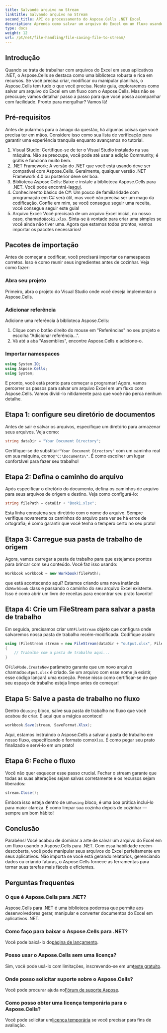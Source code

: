```yaml
---
title: Salvando arquivo no Stream
linktitle: Salvando arquivo no Stream
second_title: API de processamento do Aspose.Cells .NET Excel
description: Aprenda como salvar um arquivo do Excel em um fluxo usando o Aspose.Cells para .NET com este guia passo a passo repleto de exemplos.
type: docs
weight: 12
url: /pt/net/file-handling/file-saving-file-to-stream/
---
```

## Introdução
Quando se trata de trabalhar com arquivos do Excel em seus aplicativos .NET, o Aspose.Cells se destaca como uma biblioteca robusta e rica em recursos. Se você precisa criar, modificar ou manipular planilhas, o Aspose.Cells tem tudo o que você precisa. Neste guia, exploraremos como salvar um arquivo do Excel em um fluxo com o Aspose.Cells. Mas não se preocupe; vamos detalhar passo a passo para que você possa acompanhar com facilidade. Pronto para mergulhar? Vamos lá!
## Pré-requisitos
Antes de pularmos para o âmago da questão, há algumas coisas que você precisa ter em mãos. Considere isso como sua lista de verificação para garantir uma experiência tranquila enquanto avançamos no tutorial.
1. Visual Studio: Certifique-se de ter o Visual Studio instalado na sua máquina. Não se preocupe, você pode até usar a edição Community; é grátis e funciona muito bem.
2. .NET Framework: A versão do .NET que você está usando deve ser compatível com Aspose.Cells. Geralmente, qualquer versão .NET Framework 4.0 ou posterior deve ser boa.
3.  Biblioteca Aspose.Cells: Baixe e instale a biblioteca Aspose.Cells para .NET. Você pode encontrá-la[aqui](https://releases.aspose.com/cells/net/). 
4. Conhecimento básico de C#: Um pouco de familiaridade com programação em C# será útil, mas você não precisa ser um mago da codificação. Confie em mim, se você consegue seguir uma receita, você consegue seguir este guia!
5.  Arquivo Excel: Você precisará de um arquivo Excel inicial, no nosso caso, chamado`Book1.xlsx`. Sinta-se à vontade para criar uma simples se você ainda não tiver uma.
Agora que estamos todos prontos, vamos importar os pacotes necessários!
## Pacotes de importação
Antes de começar a codificar, você precisará importar os namespaces corretos. Isso é como reunir seus ingredientes antes de cozinhar. Veja como fazer:
### Abra seu projeto
Primeiro, abra o projeto do Visual Studio onde você deseja implementar o Aspose.Cells.
### Adicionar referência
Adicione uma referência à biblioteca Aspose.Cells:
1. Clique com o botão direito do mouse em "Referências" no seu projeto e escolha "Adicionar referência...".
2. Vá até a aba "Assemblies", encontre Aspose.Cells e adicione-o.
### Importar namespaces
```csharp
using System.IO;
using Aspose.Cells;
using System;
```
E pronto, você está pronto para começar a programar! 
Agora, vamos percorrer os passos para salvar um arquivo Excel em um fluxo com Aspose.Cells. Vamos dividi-lo nitidamente para que você não perca nenhum detalhe.
## Etapa 1: configure seu diretório de documentos
Antes de sair e salvar os arquivos, especifique um diretório para armazenar seus arquivos. Veja como:
```csharp
string dataDir = "Your Document Directory";
```
 Certifique-se de substituir`"Your Document Directory"` com um caminho real em sua máquina, como`@"C:\Documents\"`. É como escolher um lugar confortável para fazer seu trabalho!
## Etapa 2: Defina o caminho do arquivo
Após especificar o diretório do documento, defina os caminhos de arquivo para seus arquivos de origem e destino. Veja como configurá-lo:
```csharp
string filePath = dataDir + "Book1.xlsx";
```
Esta linha concatena seu diretório com o nome do arquivo. Sempre verifique novamente os caminhos do arquivo para ver se há erros de ortografia; é como garantir que você tenha o tempero certo no seu prato!
## Etapa 3: Carregue sua pasta de trabalho de origem
Agora, vamos carregar a pasta de trabalho para que estejamos prontos para brincar com seu conteúdo. Você faz isso usando:
```csharp
Workbook workbook = new Workbook(filePath);
```
 que está acontecendo aqui? Estamos criando uma nova instância do`Workbook` class e passando o caminho do seu arquivo Excel existente. Isso é como abrir um livro de receitas para encontrar seu prato favorito!
## Etapa 4: Crie um FileStream para salvar a pasta de trabalho
 Em seguida, precisamos criar um`FileStream` objeto que configura onde salvaremos nossa pasta de trabalho recém-modificada. Codifique assim:
```csharp
using (FileStream stream = new FileStream(dataDir + "output.xlsx", FileMode.CreateNew))
{
    // Trabalhe com a pasta de trabalho aqui...
}
```
 O`FileMode.CreateNew` parâmetro garante que um novo arquivo chamado`output.xlsx` é criado. Se um arquivo com esse nome já existir, esse código lançará uma exceção. Pense nisso como certificar-se de que seu espaço de trabalho esteja limpo antes de começar!
## Etapa 5: Salve a pasta de trabalho no fluxo
 Dentro do`using` bloco, salve sua pasta de trabalho no fluxo que você acabou de criar. É aqui que a mágica acontece!
```csharp
workbook.Save(stream, SaveFormat.Xlsx);
```
 Aqui, estamos instruindo o Aspose.Cells a salvar a pasta de trabalho em nosso fluxo, especificando o formato como`Xlsx`. É como pegar seu prato finalizado e servi-lo em um prato!
## Etapa 6: Feche o fluxo
Você não quer esquecer esse passo crucial. Fechar o stream garante que todas as suas alterações sejam salvas corretamente e os recursos sejam liberados:
```csharp
stream.Close();
```
 Embora isso esteja dentro de um`using` bloco, é uma boa prática incluí-lo para maior clareza. É como limpar sua cozinha depois de cozinhar — sempre um bom hábito!
## Conclusão
Parabéns! Você acabou de dominar a arte de salvar um arquivo do Excel em um fluxo usando o Aspose.Cells para .NET. Com essa habilidade recém-descoberta, você pode manipular seus arquivos do Excel perfeitamente em seus aplicativos. Não importa se você está gerando relatórios, gerenciando dados ou criando faturas, o Aspose.Cells fornece as ferramentas para tornar suas tarefas mais fáceis e eficientes.
## Perguntas frequentes
### O que é Aspose.Cells para .NET?
Aspose.Cells para .NET é uma biblioteca poderosa que permite aos desenvolvedores gerar, manipular e converter documentos do Excel em aplicativos .NET.
### Como faço para baixar o Aspose.Cells para .NET?
 Você pode baixá-lo do[página de lançamento](https://releases.aspose.com/cells/net/).
### Posso usar o Aspose.Cells sem uma licença?
 Sim, você pode usá-lo com limitações, inscrevendo-se em um[teste gratuito](https://releases.aspose.com/). 
### Onde posso solicitar suporte sobre o Aspose.Cells?
 Você pode procurar ajuda no[Fórum de suporte Aspose](https://forum.aspose.com/c/cells/9).
### Como posso obter uma licença temporária para o Aspose.Cells?
 Você pode solicitar um[licença temporária](https://purchase.aspose.com/temporary-license/) se você precisar para fins de avaliação.